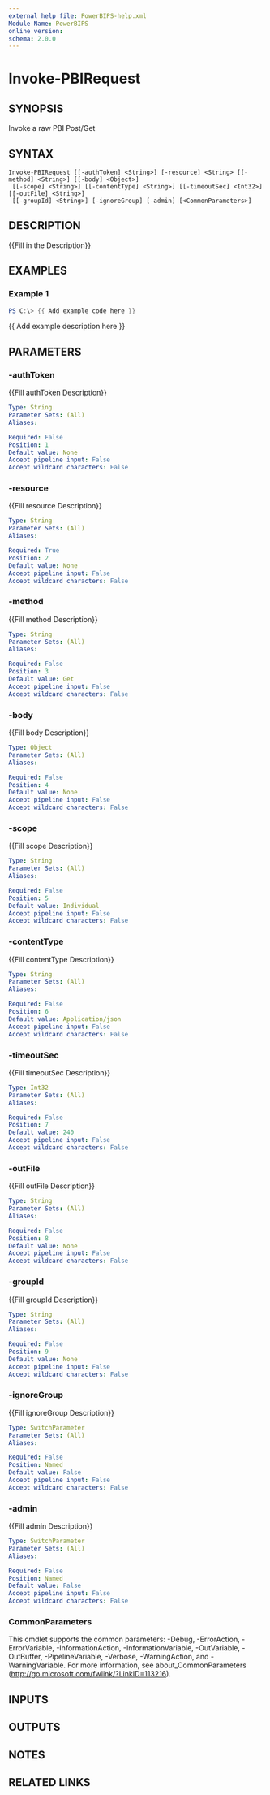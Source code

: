 ```yaml
---
external help file: PowerBIPS-help.xml
Module Name: PowerBIPS
online version:
schema: 2.0.0
---
```


# Invoke-PBIRequest

## SYNOPSIS
Invoke a raw PBI Post/Get

## SYNTAX

```
Invoke-PBIRequest [[-authToken] <String>] [-resource] <String> [[-method] <String>] [[-body] <Object>]
 [[-scope] <String>] [[-contentType] <String>] [[-timeoutSec] <Int32>] [[-outFile] <String>]
 [[-groupId] <String>] [-ignoreGroup] [-admin] [<CommonParameters>]
```

## DESCRIPTION
{{Fill in the Description}}

## EXAMPLES

### Example 1
```powershell
PS C:\> {{ Add example code here }}
```

{{ Add example description here }}

## PARAMETERS

### -authToken
{{Fill authToken Description}}

```yaml
Type: String
Parameter Sets: (All)
Aliases:

Required: False
Position: 1
Default value: None
Accept pipeline input: False
Accept wildcard characters: False
```

### -resource
{{Fill resource Description}}

```yaml
Type: String
Parameter Sets: (All)
Aliases:

Required: True
Position: 2
Default value: None
Accept pipeline input: False
Accept wildcard characters: False
```

### -method
{{Fill method Description}}

```yaml
Type: String
Parameter Sets: (All)
Aliases:

Required: False
Position: 3
Default value: Get
Accept pipeline input: False
Accept wildcard characters: False
```

### -body
{{Fill body Description}}

```yaml
Type: Object
Parameter Sets: (All)
Aliases:

Required: False
Position: 4
Default value: None
Accept pipeline input: False
Accept wildcard characters: False
```

### -scope
{{Fill scope Description}}

```yaml
Type: String
Parameter Sets: (All)
Aliases:

Required: False
Position: 5
Default value: Individual
Accept pipeline input: False
Accept wildcard characters: False
```

### -contentType
{{Fill contentType Description}}

```yaml
Type: String
Parameter Sets: (All)
Aliases:

Required: False
Position: 6
Default value: Application/json
Accept pipeline input: False
Accept wildcard characters: False
```

### -timeoutSec
{{Fill timeoutSec Description}}

```yaml
Type: Int32
Parameter Sets: (All)
Aliases:

Required: False
Position: 7
Default value: 240
Accept pipeline input: False
Accept wildcard characters: False
```

### -outFile
{{Fill outFile Description}}

```yaml
Type: String
Parameter Sets: (All)
Aliases:

Required: False
Position: 8
Default value: None
Accept pipeline input: False
Accept wildcard characters: False
```

### -groupId
{{Fill groupId Description}}

```yaml
Type: String
Parameter Sets: (All)
Aliases:

Required: False
Position: 9
Default value: None
Accept pipeline input: False
Accept wildcard characters: False
```

### -ignoreGroup
{{Fill ignoreGroup Description}}

```yaml
Type: SwitchParameter
Parameter Sets: (All)
Aliases:

Required: False
Position: Named
Default value: False
Accept pipeline input: False
Accept wildcard characters: False
```

### -admin
{{Fill admin Description}}

```yaml
Type: SwitchParameter
Parameter Sets: (All)
Aliases:

Required: False
Position: Named
Default value: False
Accept pipeline input: False
Accept wildcard characters: False
```

### CommonParameters
This cmdlet supports the common parameters: -Debug, -ErrorAction, -ErrorVariable, -InformationAction, -InformationVariable, -OutVariable, -OutBuffer, -PipelineVariable, -Verbose, -WarningAction, and -WarningVariable.
For more information, see about_CommonParameters (http://go.microsoft.com/fwlink/?LinkID=113216).

## INPUTS

## OUTPUTS

## NOTES

## RELATED LINKS
